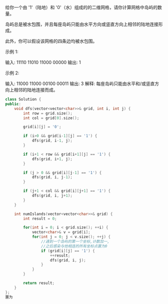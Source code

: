 给你一个由 '1'（陆地）和 '0'（水）组成的的二维网格，请你计算网格中岛屿的数量。

岛屿总是被水包围，并且每座岛屿只能由水平方向或竖直方向上相邻的陆地连接形成。

此外，你可以假设该网格的四条边均被水包围。

 

示例 1:

输入:
11110
11010
11000
00000
输出: 1


示例 2:

输入:
11000
11000
00100
00011
输出: 3
解释: 每座岛屿只能由水平和/或竖直方向上相邻的陆地连接而成。

```cpp
class Solution {
public:
    void dfs(vector<vector<char>>& grid, int i, int j) {
        int row = grid.size();
        int col = grid[0].size();

        grid[i][j] = '0';

        if (i>0 && grid[i-1][j] == '1') {
            dfs(grid, i-1, j);
        }

        if (i+1 < row && grid[i+1][j] == '1') {
            dfs(grid, i+1, j);
        }

        if (j > 0 && grid[i][j-1] == '1') {
            dfs(grid, i, j-1);
        }

        if (j+1 < col && grid[i][j+1] == '1') {
            dfs(grid, i, j+1);
        }
    }

    int numIslands(vector<vector<char>>& grid) {
        int result = 0;

        for(int i = 0; i < grid.size(); ++i) {
            vector<char>& v = grid[i];
            for(int j = 0; j < v.size(); ++j) {
                //遇到一个岛屿的第一个坐标,计数加一,
                //之后感染与他相连的所有坐标点置为0
                if (grid[i][j] == '1') {
                    ++result;
                    dfs(grid, i, j);
                }
            }
        }

        return result;
    }
};
置为